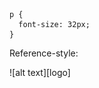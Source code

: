 <!-- link href="style.css" rel="stylesheet"></link><a href="#" style="cursor: default;"><link href="style.css" rel="stylesheet"></link><img src="https://metrics.lecoq.io/Bluehatcoders?template=classic&languages=1&isocalendar=1&introduction=1&stars=1&lines=1&notable=1&tweets=1&isocalendar.duration=full-year&languages.limit=8&languages.colors=github&languages.threshold=0%25&introduction.title=true&stars.limit=10&notable.repositories=true&tweets.attachments=true&tweets.limit=5&tweets.user=.user.twitter&config.twemoji=true" width="70%" style="cursor: default;margin-left: 45px;"/><link href="style.css" rel="stylesheet"></link></a>-->

```{css, echo=FALSE}
p {
  font-size: 32px;
}
```
<p>Reference-style:</p>
![alt text][logo]

[logo]: https://github.com/adam-p/markdown-here/raw/master/src/common/images/icon48.png "Logo Title Text 2"
